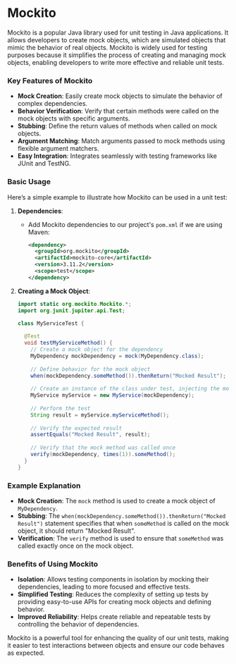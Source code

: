 # Mockito

Mockito is a popular Java library used for unit testing in Java applications. It allows developers to create mock objects, which are simulated objects that mimic the behavior of real objects. Mockito is widely used for testing purposes because it simplifies the process of creating and managing mock objects, enabling developers to write more effective and reliable unit tests.

### Key Features of Mockito
- **Mock Creation**: Easily create mock objects to simulate the behavior of complex dependencies.
- **Behavior Verification**: Verify that certain methods were called on the mock objects with specific arguments.
- **Stubbing**: Define the return values of methods when called on mock objects.
- **Argument Matching**: Match arguments passed to mock methods using flexible argument matchers.
- **Easy Integration**: Integrates seamlessly with testing frameworks like JUnit and TestNG.

### Basic Usage
Here’s a simple example to illustrate how Mockito can be used in a unit test:

1. **Dependencies**:
   - Add Mockito dependencies to our project's `pom.xml` if we are using Maven:
     ```xml
     <dependency>
       <groupId>org.mockito</groupId>
       <artifactId>mockito-core</artifactId>
       <version>3.11.2</version>
       <scope>test</scope>
     </dependency>
     ```

2. **Creating a Mock Object**:
   ```java
   import static org.mockito.Mockito.*;
   import org.junit.jupiter.api.Test;

   class MyServiceTest {
     
     @Test
     void testMyServiceMethod() {
       // Create a mock object for the dependency
       MyDependency mockDependency = mock(MyDependency.class);
       
       // Define behavior for the mock object
       when(mockDependency.someMethod()).thenReturn("Mocked Result");
       
       // Create an instance of the class under test, injecting the mock dependency
       MyService myService = new MyService(mockDependency);
       
       // Perform the test
       String result = myService.myServiceMethod();
       
       // Verify the expected result
       assertEquals("Mocked Result", result);
       
       // Verify that the mock method was called once
       verify(mockDependency, times(1)).someMethod();
     }
   }
   ```

### Example Explanation
- **Mock Creation**: The `mock` method is used to create a mock object of `MyDependency`.
- **Stubbing**: The `when(mockDependency.someMethod()).thenReturn("Mocked Result")` statement specifies that when `someMethod` is called on the mock object, it should return "Mocked Result".
- **Verification**: The `verify` method is used to ensure that `someMethod` was called exactly once on the mock object.

### Benefits of Using Mockito
- **Isolation**: Allows testing components in isolation by mocking their dependencies, leading to more focused and effective tests.
- **Simplified Testing**: Reduces the complexity of setting up tests by providing easy-to-use APIs for creating mock objects and defining behavior.
- **Improved Reliability**: Helps create reliable and repeatable tests by controlling the behavior of dependencies.

Mockito is a powerful tool for enhancing the quality of our unit tests, making it easier to test interactions between objects and ensure our code behaves as expected.
